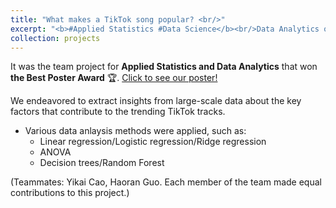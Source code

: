 ```yaml
---
title: "What makes a TikTok song popular? <br/>"
excerpt: "<b>#Applied Statistics #Data Science</b><br/>Data Analytics on the connections between features of a TikTok track and its popularity.<br/><img src='/images/PCA.jpg' width='400' height='300'>"
collection: projects
---
```


It was the team project for **Applied Statistics and Data Analytics** that won **the Best Poster Award** 🏆. [Click to see our poster!](https://yishu-ji.github.io/files/TikTokPoster.pdf)<br/>

We endeavored to extract insights from large-scale data about the key factors that contribute to the trending TikTok tracks.
- Various data anlaysis methods were applied, such as:
  - Linear regression/Logistic regression/Ridge regression
  - ANOVA
  - Decision trees/Random Forest

(Teammates: Yikai Cao, Haoran Guo. Each member of the team made equal contributions to this project.)

